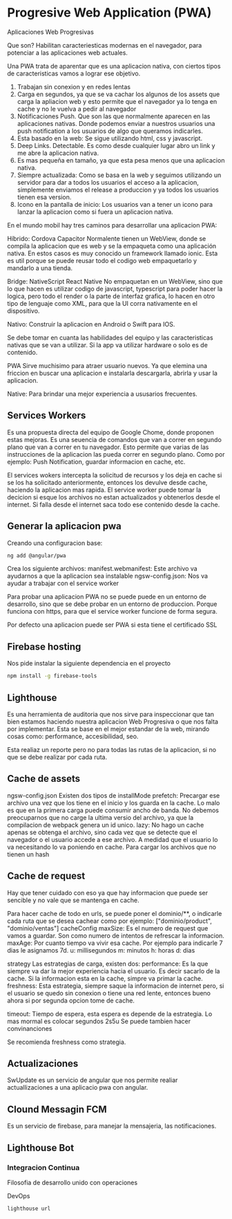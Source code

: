 # Progresive Web Application (PWA)
Aplicaciones Web Progresivas

Que son?
Habilitan caracteriesticas modernas en el navegador, para potenciar a las aplicaciones web
actuales.

Una PWA trata de aparentar que es una aplicacion nativa, con ciertos tipos de caracteristicas
vamos a lograr ese objetivo.
1) Trabajan sin conexion y en redes lentas
2) Carga en segundos, ya que se va cachar los algunos de los assets que carga la apliacion web y esto permite
que el navegador ya lo tenga en cache y no le vuelva a pedir al navegador
3) Notificaciones Push. Que son las que normalmente aparecen en las aplicaciones nativas. Donde podemos
enviar a nuestros usuarios una push notification a los usuarios de algo que queramos indicarles.
4) Esta basado en la web: Se sigue utilizando html, css y javascript.
5) Deep Links. Detectable. Es como desde cualquier lugar abro un link y me abre la aplicacion nativa.
6) Es mas pequeña en tamaño, ya que esta pesa menos que una aplicacion nativa.
7) Siempre actualizada: Como se basa en la web y seguimos utilizando un servidor para dar a todos los usuarios
el acceso a la aplicacion, simplemente enviamos el release a produccion y ya todos los usuarios tienen esa
version.
8) Icono en la pantalla de inicio: Los usuarios van a tener un icono para lanzar la aplicacion como si
fuera un aplicacion nativa.

En el mundo mobil hay tres caminos para desarrollar una aplicacion
PWA:

Híbrido:
Cordova
Capacitor
Normalente tienen un WebView, donde se compila la aplicacion que es web y se la empaqueta como una aplicación
nativa. En estos casos es muy conocido un framework llamado ionic.
Esta es util porque se puede reusar todo el codigo web empaquetarlo y mandarlo a una tienda.

Bridge:
NativeScript
React Native
No empaquetan en un WebView, sino que lo que hacen es utilizar codigo de javascript, typescript para poder
hacer la logica, pero todo el render o la parte de interfaz grafica, lo hacen en otro tipo de lenguaje
como XML, para que la UI corra nativamente en el dispositivo.

Nativo:
Construir la aplicacion en Android o Swift para IOS.

Se debe tomar en cuanta las habilidades del equipo y las caracteristicas nativas que se van a utilizar.
Si la app va utilizar hardware o solo es de contenido.

PWA Sirve muchisimo para atraer usuario nuevos. Ya que elemina una friccion en buscar una aplicacion e instalarla
descargarla, abrirla y usar la aplicacion.

Native: Para brindar una mejor experiencia a ususarios frecuentes.

## Services Workers

Es una propuesta directa del equipo de Google Chome, donde proponen estas mejoras.
Es una seuencia de comandos que van a correr en segundo plano que van a correr en tu navegador. Esto permite
que varias de las instrucciones de la aplicacion las pueda correr en segundo plano. Como por ejemplo:
Push Notification, guardar informacion en cache, etc.

El services wokers intercepta la solicitud de recursos y los deja en cache si se los ha solicitado anteriormente,
entonces los devulve desde cache, haciendo la aplicacion mas rapida. El service worker puede tomar la decicion
si esque los archivos no estan actualizados y obtenerlos desde el internet. Si falla desde el internet
saca todo ese contenido desde la cache.

## Generar la aplicacion pwa

Creando una configuracion base:
```bash
ng add @angular/pwa
```

Crea los siguiente archivos:
manifest.webmanifest: Este archivo va ayudarnos a que la aplicacion sea instalable
ngsw-config.json: Nos va ayudar a trabajar con el service worker

Para probar una aplicacion PWA no se puede puede en un entorno de desarrollo, sino que se debe probar en un
entorno de produccion. Porque funciona con https, para que el service worker funcione de forma segura.

Por defecto una aplicacion puede ser PWA si esta tiene el certificado SSL

## Firebase hosting

Nos pide instalar la siguiente dependencia en el proyecto
```bash
npm install -g firebase-tools
```

## Lighthouse

Es una herramienta de auditoria que nos sirve para inspeccionar que tan bien estamos haciendo nuestra aplicacion
Web Progresiva o que nos falta por implementar. Esta se base en el mejor estandar de la web, mirando cosas
como: performance, accesibilidad, seo.

Esta realiaz un reporte pero no para todas las rutas de la aplicacion, si no que se debe realizar por cada
ruta.

## Cache de assets

ngsw-config.json
Existen dos tipos de installMode
prefetch: Precargar ese archivo una vez que los tiene en el inicio y los guarda en la cache.
Lo malo es que en la primera carga puede consumir ancho de banda.
No debemos preocuparnos que no carge la ultima versio del archivo, ya que la compilacion de webpack genera
un id unico.
lazy: No hago un cache apenas se obtenga el archivo, sino cada vez que se detecte que el navegador o el usuario
accede a ese archivo. A medidad que el usuario lo va necesitando lo va poniendo en cache.
Para cargar los archivos que no tienen un hash

## Cache de request

Hay que tener cuidado con eso ya que hay informacion que puede ser sencible y no vale que se mantenga en
cache.

Para hacer cache de todo en urls, se puede poner el dominio/**, o indicarle cada ruta que se desea cachear como
por ejemplo: ["dominio/product", "dominio/ventas"]
cacheConfig
maxSize: Es el numero de request que vamos a guardar. Son como numero de intentos de refrescar la informacion.
maxAge: Por cuanto tiempo va vivir esa cache. Por ejemplo para indicarle 7 dias le asignamos 7d.
u: millisegundos
m: minutos
h: horas
d: dias

strategy
Las estrategias de carga, existen dos:
performance: Es la que siempre va dar la mejor experiencia hacia el usuario. Es decir sacarlo de la cache.
Si la informacion esta en la cache, simpre va primar la cache.
freshness: Esta estrategia, siempre saque la informacion de internet pero, si el usuario se quedo sin
conexion o tiene una red lente, entonces bueno ahora si por segunda opcion tome de cache.

timeout: Tiempo de espera, esta espera es depende de la estrategia. Lo mas mormal es colocar segundos
2s5u Se puede tambien hacer convinanciones

Se recomienda freshness como strategia.

## Actualizaciones

SwUpdate es un servicio de angular que nos permite realiar actuallizaciones a una aplicacio pwa con angular.

## Clound Messagin FCM

Es un servicio de firebase, para manejar la mensajeria, las notificaciones.

## Lighthouse Bot

### Integracion Continua

Filosofia de desarrollo unido con operaciones

DevOps

```bash
lighthouse url
```

